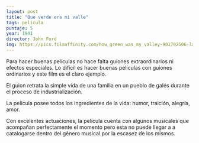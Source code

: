 ```yaml
---
layout: post
title: "Que verde era mi valle"
tags: pelicula
puntaje: 5
year: 1941
director: John Ford
img: https://pics.filmaffinity.com/how_green_was_my_valley-901792506-large.jpg
---
```


Para hacer buenas películas no hace falta guiones extraordinarios ni efectos especiales. Lo difícil es hacer buenas películas con guiones ordinarios y este film es el claro ejemplo.

El guion retrata la simple vida de una familia en un pueblo de galés durante el proceso de industrialización. 

La película posee todos los ingredientes de la vida: humor, traición, alegría, amor. 

Con excelentes actuaciones, la película cuenta con algunos musicales que acompañan perfectamente el momento pero esta no puede llegar a a catalogarse  dentro del género musical por la escasez de los mismos.
